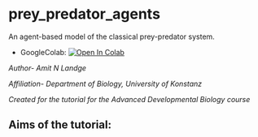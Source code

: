 # prey_predator_agents
An agent-based model of the classical prey-predator system.

* GoogleColab:
	[![Open In Colab](https://colab.research.google.com/assets/colab-badge.svg)](https://colab.research.google.com/gist/ANLandge/723e81a31765f07a8eb2d5d6ddd39dc9/prey_predator_101.ipynb)

*Author- Amit N Landge*

*Affiliation- Department of Biology, University of Konstanz*

*Created for the tutorial for the Advanced Developmental Biology course*


## Aims of the tutorial:


